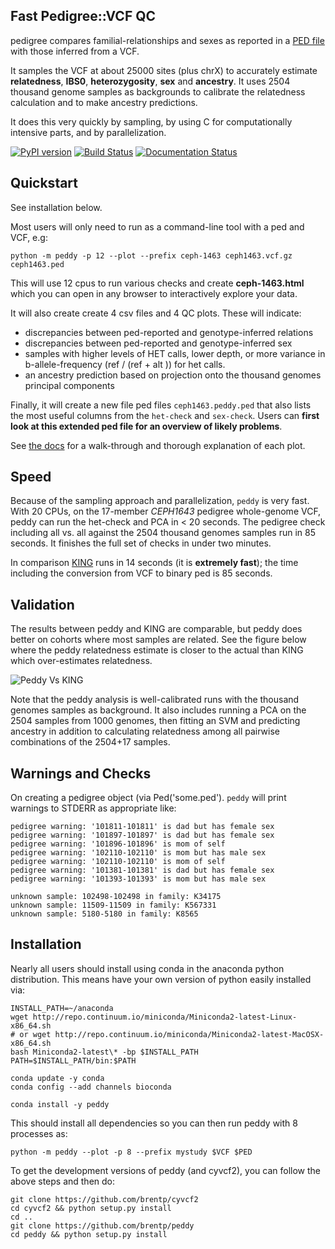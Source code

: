 Fast Pedigree::VCF QC
---------------------

pedigree compares familial-relationships and sexes as reported in a [PED file](http://pngu.mgh.harvard.edu/~purcell/plink/data.shtml#ped)
with those inferred from a VCF.

It samples the VCF at about 25000 sites (plus chrX) to accurately estimate **relatedness**, **IBS0**, **heterozygosity**, **sex** and **ancestry**. It uses 2504 thousand genome samples as backgrounds to calibrate the relatedness calculation and to make ancestry predictions.

It does this very quickly by sampling, by using C for computationally intensive parts, and by parallelization.


[![PyPI version](https://badge.fury.io/py/peddy.svg)](http://badge.fury.io/py/peddy)
[![Build Status](https://travis-ci.org/brentp/peddy.svg?branch=master)](https://travis-ci.org/brentp/peddy)
[![Documentation Status](https://readthedocs.org/projects/peddy/badge/?version=latest)](http://peddy.readthedocs.org/en/latest/?badge=latest)


Quickstart
----------

See installation below.

Most users will only need to run as a command-line tool with a ped and VCF, e.g:

```
python -m peddy -p 12 --plot --prefix ceph-1463 ceph1463.vcf.gz ceph1463.ped
```

This will use 12 cpus to run various checks and create **ceph-1463.html** which
you can open in any browser to interactively explore your data.

It will also create create 4 csv files and 4 QC plots.
These will indicate:

+ discrepancies between ped-reported and genotype-inferred relations
+ discrepancies between ped-reported and genotype-inferred sex
+ samples with higher levels of HET calls, lower depth, or more variance in b-allele-frequency (ref / (ref + alt )) for het calls.
+ an ancestry prediction based on projection onto the thousand genomes principal components

Finally, it will create a new file ped files `ceph1463.peddy.ped` that also lists
the most useful columns from the `het-check` and `sex-check`. Users can **first
look at this extended ped file for an overview of likely problems**.

See [the docs](TODO) for a walk-through and thorough explanation of each plot.

Speed
-----

Because of the sampling approach and parallelization, `peddy` is very fast.
With 20 CPUs, on the 17-member *CEPH1643* pedigree whole-genome VCF, peddy can run
the het-check and PCA in < 20 seconds. The pedigree check including all vs.
all against the 2504 thousand genomes samples run in 85 seconds.
It finishes the full set of checks in under two minutes.

In comparison [KING](http://people.virginia.edu/~wc9c/KING/manual.html) runs
in 14 seconds (it is **extremely fast**); the time including the conversion
from VCF to binary ped is 85 seconds.


Validation
----------

The results between peddy and KING are comparable, but peddy does better on
cohorts where most samples are related. See the figure below where the peddy
relatedness estimate is closer to the actual than KING which over-estimates relatedness.

![Peddy Vs KING](https://raw.githubusercontent.com/brentp/peddy/master/docs/_static/peddy-v-king.png "Comparison with KING")

Note that the peddy analysis is well-calibrated runs with the thousand genomes samples
as background. It also includes running a PCA on the 2504 samples from 1000 genomes,
then fitting an SVM and predicting ancestry in addition to calculating relatedness
among all pairwise combinations of the 2504+17 samples.

Warnings and Checks
-------------------

On creating a pedigree object (via Ped('some.ped'). `peddy` will print warnings to STDERR as appropriate like:

```
pedigree warning: '101811-101811' is dad but has female sex
pedigree warning: '101897-101897' is dad but has female sex
pedigree warning: '101896-101896' is mom of self
pedigree warning: '102110-102110' is mom but has male sex
pedigree warning: '102110-102110' is mom of self
pedigree warning: '101381-101381' is dad but has female sex
pedigree warning: '101393-101393' is mom but has male sex

unknown sample: 102498-102498 in family: K34175
unknown sample: 11509-11509 in family: K567331
unknown sample: 5180-5180 in family: K8565
```

Installation
------------

Nearly all users should install using conda in the anaconda python distribution. This means
have your own version of python easily installed via:

```
INSTALL_PATH=~/anaconda
wget http://repo.continuum.io/miniconda/Miniconda2-latest-Linux-x86_64.sh
# or wget http://repo.continuum.io/miniconda/Miniconda2-latest-MacOSX-x86_64.sh
bash Miniconda2-latest\* -bp $INSTALL_PATH
PATH=$INSTALL_PATH/bin:$PATH

conda update -y conda
conda config --add channels bioconda

conda install -y peddy
```

This should install all dependencies so you can then run peddy with 8 processes as:

```
python -m peddy --plot -p 8 --prefix mystudy $VCF $PED
```

To get the development versions of peddy (and cyvcf2), you can follow the above steps and then do:

```
git clone https://github.com/brentp/cyvcf2
cd cyvcf2 && python setup.py install
cd ..
git clone https://github.com/brentp/peddy
cd peddy && python setup.py install
```
